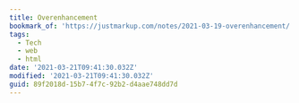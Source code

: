 ```yaml
---
title: Overenhancement
bookmark_of: 'https://justmarkup.com/notes/2021-03-19-overenhancement/'
tags:
  - Tech
  - web
  - html
date: '2021-03-21T09:41:30.032Z'
modified: '2021-03-21T09:41:30.032Z'
guid: 89f2018d-15b7-4f7c-92b2-d4aae748dd7d
---
```

 
